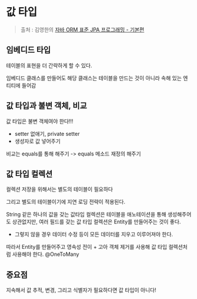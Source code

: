 값 타입
==
> 출처 : 김영한의 [자바 ORM 표준 JPA 프로그래밍 - 기본편](https://www.inflearn.com/course/ORM-JPA-Basic/dashboard)

임베디드 타입
--
테이블의 표현을 더 간략하게 할 수 있다.

임베디드 클래스를 만들어도 해당 클래스는 테이블을 만드는 것이 아니라 속해 있는 엔티티에 들어감

값 타입과 불변 객체, 비교
--
값 타입은 불변 객체여야 한다!!!

- setter 없애기, private setter
- 생성자로 값 넣어주기

비교는 equals를 통해 해주기 -> equals 메소드 재정의 해주기

값 타입 컬렉션
--
컬렉션 저장을 위해서는 별도의 테이블이 필요하다

그리고 별도의 테이블이기에 지연 로딩 전략이 적용된다.

String 같은 하나의 값을 갖는 값타입 컬렉션은 테이블을 애노테이션을 통해 생성해주어도 상관없지만, 여러 필드를 갖는 값 타입 컬렉션은 Entity를 만들어주는 것이 좋다.

- 그렇지 않을 경우 데이터 수정 등이 모든 데이터를 지우고 이루어져야 한다.

따라서 Entity를 만들어주고 영속성 전이 + 고아 객체 제거를 사용해 값 타입 컬렉션처럼 사용해야 한다.
@OneToMany

중요점
--
지속해서 값 추적, 변경, 그리고 식별자가 필요하다면 값 타입이 아니다!